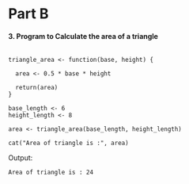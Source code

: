 # Part B

#### 3. Program to Calculate the area of a triangle

```{r}

triangle_area <- function(base, height) {
  
  area <- 0.5 * base * height
  
  return(area)
}

base_length <- 6
height_length <- 8

area <- triangle_area(base_length, height_length)

cat("Area of triangle is :", area)
```

Output:

```         
Area of triangle is : 24
```
